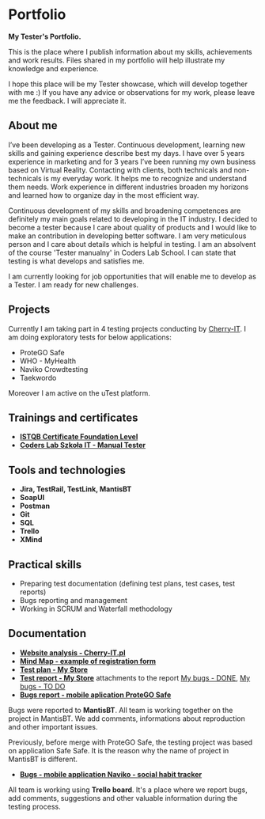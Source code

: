 # Portfolio
**My Tester's Portfolio.**

This is the place where I publish information about my skills, achievements and work results. Files shared in my portfolio will help illustrate my knowledge and experience.


I hope this place will be my Tester showcase, which will develop together with me :) 
If you have any advice or observations for my work, please leave me the feedback. I will appreciate it.



## About me
I’ve been developing as a Tester. Continuous development, learning new skills and gaining experience describe best my days. I have over 5 years experience in marketing and for 3 years I’ve been running my own business based on Virtual Reality. Contacting with clients, both technicals and non-technicals is my everyday work. It helps me to recognize and understand them needs. Work experience in different industries broaden my horizons and learned how to organize day in the most efficient way.  

Continuous development of my skills and broadening competences are definitely my main goals related to developing in the IT industry. I decided to become a tester because I care about quality of products and I would like to make an contribution in developing better software. I am very meticulous person and I care about details which is helpful in testing. I am an absolvent of the course 'Tester manualny' in Coders Lab School. I can state that testing is what develops and satisfies me.

I am currently looking for job opportunities that will enable me to develop as a Tester. I am ready for new challenges.

## Projects
Currently I am taking part in 4 testing projects conducting by [Cherry-IT](http://cherry-it.pl/). I am doing exploratory tests for below applications:
* ProteGO Safe
* WHO - MyHealth
* Naviko Crowdtesting
* Taekwordo

Moreover I am active on the uTest platform. 

## Trainings and certificates
* **[ISTQB Certificate Foundation Level](https://drive.google.com/file/d/1BVXTENwwOU1G-3KEW4weLdKVKMzKrA_i/view?usp=sharing)**
* **[Coders Lab Szkoła IT - Manual Tester](https://drive.google.com/file/d/1mgxPwrTAYT06EFsOd1vrLeWnf1U85yL6/view?usp=sharing)**

## Tools and technologies
* **Jira, TestRail, TestLink, MantisBT**
* **SoapUI**
* **Postman**
* **Git**
* **SQL**
* **Trello**
* **XMind**


## Practical skills
* Preparing test documentation (defining test plans, test cases, test reports)
* Bugs reporting and management
* Working in SCRUM and Waterfall methodology

## Documentation
* **[Website analysis - Cherry-IT.pl](https://drive.google.com/file/d/1giQpUc1SB0yaXQoUKSn6QgwhPFaSn5sO/view?usp=sharing)**
* **[Mind Map - example of registration form](https://drive.google.com/file/d/1szu3_rQfv-mw8KTzs0XV6rV-m-xE1tIS/view?usp=sharing)**
* **[Test plan - My Store](https://drive.google.com/file/d/1mkY2TI3Wjn7Kq_oddpLk1MUBRFJjDmnC/view?usp=sharing)**
* **[Test report - My Store](https://drive.google.com/file/d/1R4Q8HvhS2BnDTbke5mW22ZvfW2rQ4ez3/view?usp=sharing)** attachments to the report [My bugs - DONE](https://drive.google.com/file/d/1ji24b1_wIOoklRo5J0TV5_UWLBL2Zkhb/view?usp=sharing), [My bugs - TO DO](https://drive.google.com/file/d/1sQDjFO4chLuCdAcFEWPvR9CPCmPoAaIo/view?usp=sharing)
* **[Bugs report - mobile aplication ProteGO Safe](https://quac.org/projects/SafeSafe/Mantis/print_all_bug_page_word.php?search=&sort=last_updated&dir=ASC&type_page=html&export=-1&show_flag=0&filter=5f02dd51ced45)**

Bugs were reported to **MantisBT**. All team is working together on the project in MantisBT. We add comments, informations about reproduction and other important issues.

Previously, before merge with ProteGO Safe, the testing project was based on application Safe Safe. It is the reason why the name of project in MantisBT is different.

* **[Bugs - mobile application Naviko - social habit tracker](https://drive.google.com/file/d/11ib4y72IxC4fcRUOUjJhEjbItIYL6QuK/view?usp=sharing)**

All team is working using **Trello board**. It's a place where we report bugs, add comments, suggestions and other valuable information during the testing process.



